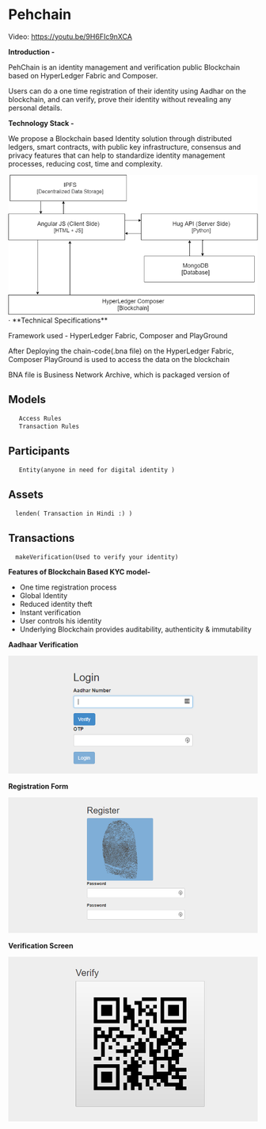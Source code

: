 # Pehchain

Video: https://youtu.be/9H6FIc9nXCA

 

**Introduction -**



PehChain is an identity management and verification public Blockchain based on HyperLedger Fabric and Composer.

Users can do a one time registration of their identity using Aadhar on the blockchain, and can verify, prove their identity without revealing any personal details.
 

**Technology Stack -**

We propose a Blockchain based Identity solution
through distributed ledgers, smart contracts, with public key infrastructure,
consensus and privacy features that can help to standardize identity management
processes, reducing cost, time and complexity.

<img src="https://github.com/amit2319/Pehchain/blob/master/screens/stack.PNG" />
· 
**Technical Specifications**

Framework used - HyperLedger Fabric, Composer and PlayGround

After Deploying the chain-code(.bna file) on the HyperLedger Fabric, Composer PlayGround is used to access the data on the blockchain

BNA file is Business Network Archive, which is packaged version of

  ## Models
       Access Rules
       Transaction Rules
  ## Participants
       Entity(anyone in need for digital identity )
  ## Assets
      lenden( Transaction in Hindi :) )
  ## Transactions
      makeVerification(Used to verify your identity)




**Features of Blockchain Based KYC model-**

- One time registration process 
- Global Identity
- Reduced identity theft
- Instant verification
- User controls his identity
- Underlying Blockchain provides auditability, authenticity & immutability 

 
 **Aadhaar Verification**

<img src="https://github.com/amit2319/Pehchain/blob/master/screens/getfromaadhar.PNG" />
 
 **Registration Form**
 
 <img src="https://github.com/amit2319/Pehchain/blob/master/screens/register.PNG" />
 
 **Verification Screen**
 
<img src="https://github.com/amit2319/Pehchain/blob/master/screens/verify.PNG" />
